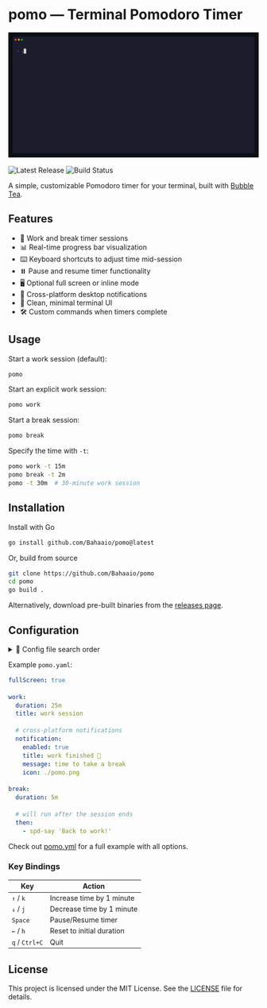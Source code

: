 # pomo — Terminal Pomodoro Timer

![Demo](.github/assets/pomo.gif)

![Latest Release](https://img.shields.io/github/release/Bahaaio/pomo.svg) ![Build Status](https://github.com/Bahaaio/pomo/actions/workflows/build.yml/badge.svg)

A simple, customizable Pomodoro timer for your terminal, built with [Bubble Tea](https://github.com/charmbracelet/bubbletea).

## Features

- 🍅 Work and break timer sessions
- 📊 Real-time progress bar visualization
- ⌨️ Keyboard shortcuts to adjust time mid-session
- ⏸️ Pause and resume timer functionality
- 🖥️ Optional full screen or inline mode
- 🔔 Cross-platform desktop notifications
- 🎨 Clean, minimal terminal UI
- 🛠️ Custom commands when timers complete

## Usage

Start a work session (default):

```bash
pomo
```

Start an explicit work session:

```bash
pomo work
```

Start a break session:

```bash
pomo break
```

Specify the time with `-t`:

```bash
pomo work -t 15m
pomo break -t 2m
pomo -t 30m  # 30-minute work session
```

## Installation

Install with Go

```bash
go install github.com/Bahaaio/pomo@latest
```

Or, build from source

```bash
git clone https://github.com/Bahaaio/pomo
cd pomo
go build .
```

Alternatively, download pre-built binaries from the [releases page](https://github.com/Bahaaio/pomo/releases).

## Configuration

<details>
<summary>📁 Config file search order</summary>

pomo looks for its config file in the following order:

1. **Current directory**: `pomo.yaml` (highest priority)
2. **System config directory**:
   - **Linux**: `~/.config/pomo/pomo.yaml`
   - **macOS**: `~/Library/Application Support/pomo/pomo.yaml`
   - **Windows**: `%APPDATA%\pomo\pomo.yaml`
3. **Built-in defaults** if no config file is found

</details>

Example `pomo.yaml`:

```yaml
fullScreen: true

work:
  duration: 25m
  title: work session

  # cross-platform notifications
  notification:
    enabled: true
    title: work finished 🎉
    message: time to take a break
    icon: ./pomo.png

break:
  duration: 5m

  # will run after the session ends
  then:
    - spd-say 'Back to work!'
```

Check out [pomo.yml](pomo.yml) for a full example with all options.

### Key Bindings

| Key            | Action                    |
| -------------- | ------------------------- |
| `↑` / `k`      | Increase time by 1 minute |
| `↓` / `j`      | Decrease time by 1 minute |
| `Space`        | Pause/Resume timer        |
| `←` / `h`      | Reset to initial duration |
| `q` / `Ctrl+C` | Quit                      |

## License

This project is licensed under the MIT License. See the [LICENSE](LICENSE) file for details.
